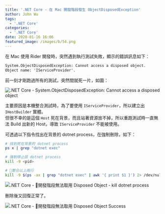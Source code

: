 ```yaml
---
title: '.NET Core - 在 Mac 開發階段發生 ObjectDisposedException'
author: John Wu
tags:
  - '.NET Core'
categories:
  - '.NET Core'
date: 2020-01-16 16:06
featured_image: /images/b/54.png
---
```


在 Mac 使用 Rider 開發時，突然遇到執行測試失敗，顯示的錯誤訊息如下：  

```txt
System.ObjectDisposedException: Cannot access a disposed object.
Object name: 'IServiceProvider'.
```

前一刻才剛跑過所有的測試，突然間就死一片，如圖：  

![.NET Core - System.ObjectDisposedException: Cannot access a disposed object](/images/b/54.png)

<!-- more -->

主要原因是本機整合測試時，為了要使用 `IServiceProvider`，所以建立出 `IHostBuilder` 實體。  
但很不幸的是這個 `Host` 死在背景，而且站著資源放不掉，所以重跑測試時一直無法 Build 出新的 Host，導致 `IServiceProvider` 不能被使用。

可透過以下指令找出在背景的 dotnet process，在強制刪除，如下：  

```sh
# 找到死在背景的 dotnet process
ps x | grep "dotnet exec"

# 強制停止該 dotnet process
kill -9 <pid>

# 整合以上兩行
kill -9 $(ps -ax | grep "dotnet exec" | awk '{ print $1 }') 2> /dev/null
```

![.NET Core - 開發階段無法取用 Disposed Object - kill dotnet process](/images/b/55.png)

刪除後又回復正常了。  

![.NET Core - 開發階段無法取用 Disposed Object Success](/images/b/56.png)

